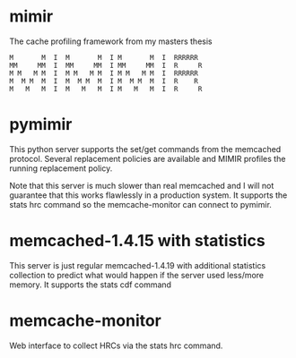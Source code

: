 mimir
=====

The cache profiling framework from my masters thesis

    M       M  I  M       M  I M       M  I  RRRRRR
    MM     MM  I  MM     MM  I MM     MM  I  R     R     
    M M   M M  I  M M   M M  I M M   M M  I  RRRRRR
    M  M M  M  I  M  M M  M  I M  M M  M  I  R    R 
    M   M   M  I  M   M   M  I M   M   M  I  R     R


pymimir
======

This python server supports the set/get commands from the memcached protocol.
Several replacement policies are available and MIMIR profiles the running
replacement policy.

Note that this server is much slower than real memcached and I will not
guarantee that this works flawlessly in a production system.
It supports the stats hrc command so the memcache-monitor can connect to pymimir.


memcached-1.4.15 with statistics
======
This server is just regular memcached-1.4.19 with additional statistics collection
to predict what would happen if the server used less/more memory.
It supports the stats cdf command


memcache-monitor
======
Web interface to collect HRCs via the stats hrc command.
